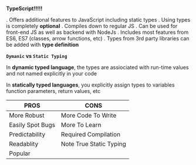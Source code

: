 **TypeScript!!!!!**

. Offers additional features to JavaScript including static types
. Using types is completely **optional**
. Compiles down to regular JS
. Can be used for front-end JS as well as backend with NodeJs
. Includes most features from ES6, ES7 (classes, arrow functions, etc)
. Types from 3rd party libraries can be added with **type definition**

**`Dymanic` vs `Static Typing`**

In **dynamic typed language**, the types are assiociated with run-time values and not named explicitly in your code

In **statically typed languages**, you explicitly assign types to variables function parameters, return values, etc

|       PROS        |        CONS             |
| ----------------  | ----------------------  |
| More Robust       | More Code To Write      |
| Easily Spot Bugs  | More To Learn           |
| Predictability    | Required Compilation    |
| Readablity        | Note True Static Typing |
| Popular           |                         |


